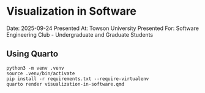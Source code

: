 # Visualization in Software

Date: 2025-09-24
Presented At: Towson University
Presented For: Software Engineering Club - Undergraduate and Graduate Students

## Using Quarto

```
python3 -m venv .venv
source .venv/bin/activate
pip install -r requirements.txt --require-virtualenv
quarto render visualization-in-software.qmd
```
